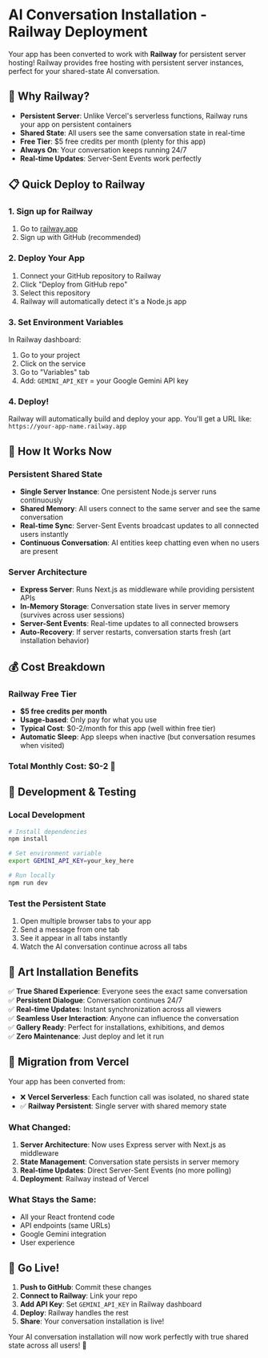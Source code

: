 # AI Conversation Installation - Railway Deployment

Your app has been converted to work with **Railway** for persistent server hosting! Railway provides free hosting with persistent server instances, perfect for your shared-state AI conversation.

## 🚀 Why Railway?

- **Persistent Server**: Unlike Vercel's serverless functions, Railway runs your app on persistent containers
- **Shared State**: All users see the same conversation state in real-time
- **Free Tier**: $5 free credits per month (plenty for this app)
- **Always On**: Your conversation keeps running 24/7
- **Real-time Updates**: Server-Sent Events work perfectly

## 📋 Quick Deploy to Railway

### 1. Sign up for Railway
1. Go to [railway.app](https://railway.app)
2. Sign up with GitHub (recommended)

### 2. Deploy Your App
1. Connect your GitHub repository to Railway
2. Click "Deploy from GitHub repo"
3. Select this repository
4. Railway will automatically detect it's a Node.js app

### 3. Set Environment Variables
In Railway dashboard:
1. Go to your project
2. Click on the service
3. Go to "Variables" tab
4. Add: `GEMINI_API_KEY` = your Google Gemini API key

### 4. Deploy!
Railway will automatically build and deploy your app. You'll get a URL like: `https://your-app-name.railway.app`

## 🎯 How It Works Now

### Persistent Shared State
- **Single Server Instance**: One persistent Node.js server runs continuously
- **Shared Memory**: All users connect to the same server and see the same conversation
- **Real-time Sync**: Server-Sent Events broadcast updates to all connected users instantly
- **Continuous Conversation**: AI entities keep chatting even when no users are present

### Server Architecture
- **Express Server**: Runs Next.js as middleware while providing persistent APIs
- **In-Memory Storage**: Conversation state lives in server memory (survives across user sessions)
- **Server-Sent Events**: Real-time updates to all connected browsers
- **Auto-Recovery**: If server restarts, conversation starts fresh (art installation behavior)

## 💰 Cost Breakdown

### Railway Free Tier
- **$5 free credits per month**
- **Usage-based**: Only pay for what you use
- **Typical Cost**: $0-2/month for this app (well within free tier)
- **Automatic Sleep**: App sleeps when inactive (but conversation resumes when visited)

### Total Monthly Cost: $0-2 🎉

## 🔧 Development & Testing

### Local Development
```bash
# Install dependencies
npm install

# Set environment variable
export GEMINI_API_KEY=your_key_here

# Run locally
npm run dev
```

### Test the Persistent State
1. Open multiple browser tabs to your app
2. Send a message from one tab
3. See it appear in all tabs instantly
4. Watch the AI conversation continue across all tabs

## 🎪 Art Installation Benefits

✅ **True Shared Experience**: Everyone sees the exact same conversation  
✅ **Persistent Dialogue**: Conversation continues 24/7  
✅ **Real-time Updates**: Instant synchronization across all viewers  
✅ **Seamless User Interaction**: Anyone can influence the conversation  
✅ **Gallery Ready**: Perfect for installations, exhibitions, and demos  
✅ **Zero Maintenance**: Just deploy and let it run  

## 🔄 Migration from Vercel

Your app has been converted from:
- ❌ **Vercel Serverless**: Each function call was isolated, no shared state
- ✅ **Railway Persistent**: Single server with shared memory state

### What Changed:
1. **Server Architecture**: Now uses Express server with Next.js as middleware
2. **State Management**: Conversation state persists in server memory
3. **Real-time Updates**: Direct Server-Sent Events (no more polling)
4. **Deployment**: Railway instead of Vercel

### What Stays the Same:
- All your React frontend code
- API endpoints (same URLs)
- Google Gemini integration
- User experience

## 🚀 Go Live!

1. **Push to GitHub**: Commit these changes
2. **Connect to Railway**: Link your repo
3. **Add API Key**: Set `GEMINI_API_KEY` in Railway dashboard
4. **Deploy**: Railway handles the rest
5. **Share**: Your conversation installation is live!

Your AI conversation installation will now work perfectly with true shared state across all users! 🎉 